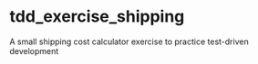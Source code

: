 # tdd_exercise_shipping
A small shipping cost calculator exercise to practice test-driven development

